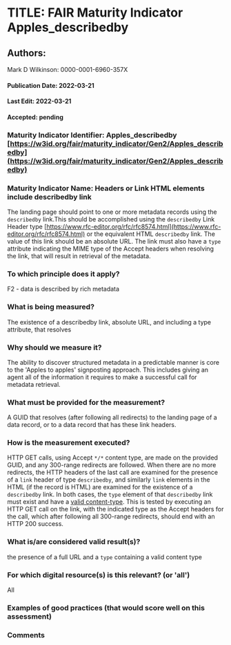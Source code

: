 # TITLE:  FAIR Maturity Indicator Apples_describedby

## Authors: 
Mark D Wilkinson: 0000-0001-6960-357X

#### Publication Date: 2022-03-21
#### Last Edit: 2022-03-21
#### Accepted: pending


### Maturity Indicator Identifier: Apples_describedby [https://w3id.org/fair/maturity_indicator/Gen2/Apples_describedby](https://w3id.org/fair/maturity_indicator/Gen2/Apples_describedby)

### Maturity Indicator Name:   Headers or Link HTML elements include describedby link

The landing page should point to one or more metadata records using the `describedby` link.This should be accomplished 
using the `describedby` Link Header type [https://www.rfc-editor.org/rfc/rfc8574.html](https://www.rfc-editor.org/rfc/rfc8574.html) or the equivalent HTML `describedby` link.
The value of this link should be an absolute URL. The link must also have a `type` attribute indicating the MIME type of the Accept headers when resolving the link, that will result in retrieval of the metadata.

### To which principle does it apply?
F2 - data is described by rich metadata

### What is being measured?

The existence of a describedby link, absolute URL, and including a type attribute, that resolves

### Why should we measure it?

The ability to discover structured metadata in a predictable manner is core to the 'Apples to apples' signposting approach.  This includes giving 
an agent all of the information it requires to make a successful call for metadata retrieval.

### What must be provided for the measurement?
A GUID that resolves (after following all redirects) to the landing page of a data record, or to a data record that has these link headers.


### How is the measurement executed?
HTTP GET calls, using Accept `*/*` content type, are made on the provided GUID, and any 300-range redirects are followed.  When there are no more redirects, 
the HTTP headers of the last call are examined for the presence of a `link` header of type `describedby`, and similarly `link` elements in the HTML (if the record is HTML)
are examined for the existence of a `describedby` link.  In both cases, the `type` element of that `describedby` link must exist and have a [valid content-type](https://signposting.org/conventions/#bibliographic).  This is tested by executing an HTTP GET call on the link, with the indicated type as the Accept headers for the call, which after following all 300-range redirects, should end with an HTTP 200 success.

### What is/are considered valid result(s)?
the presence of a full URL and a `type` containing a valid content type

### For which digital resource(s) is this relevant? (or 'all')
All

### Examples of good practices (that would score well on this assessment)


### Comments
